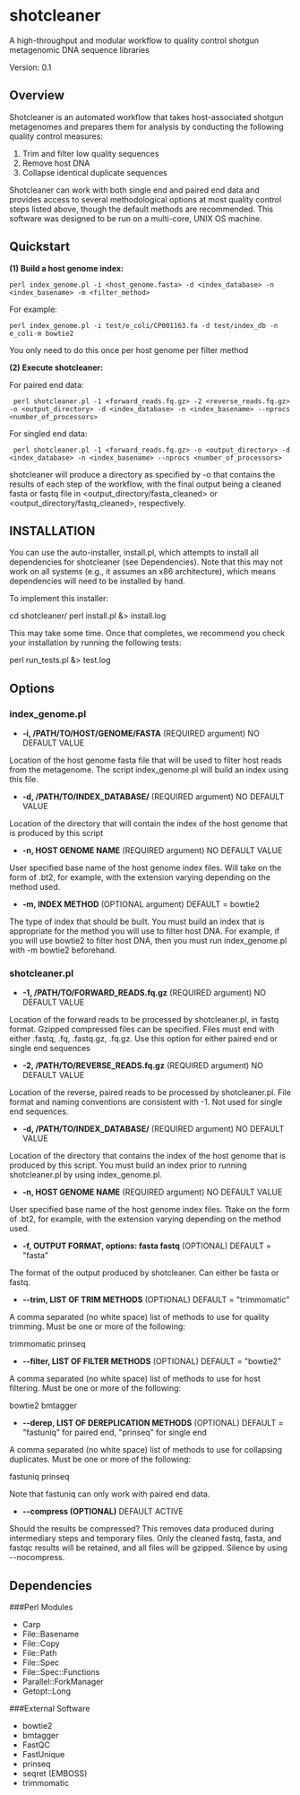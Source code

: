 shotcleaner
=======

A high-throughput and modular workflow to quality control shotgun metagenomic DNA sequence libraries

Version: 0.1

Overview
--------

Shotcleaner is an automated workflow that takes host-associated shotgun metagenomes and prepares them for 
analysis by conducting the following quality control measures:

1. Trim and filter low quality sequences
2. Remove host DNA
3. Collapse identical duplicate sequences

Shotcleaner can work with both single end and paired end data and provides access to several methodological
options at most quality control steps listed above, though the default methods are recommended. This software
was designed to be run on a multi-core, UNIX OS machine.

Quickstart
----------

**(1) Build a host genome index:**

    perl index_genome.pl -i <host_genome.fasta> -d <index_database> -n <index_basename> -m <filter_method>

For example:

    perl index_genome.pl -i test/e_coli/CP001163.fa -d test/index_db -n e_coli-m bowtie2

You only need to do this once per host genome per filter method

**(2) Execute shotcleaner:**

For paired end data:

     perl shotcleaner.pl -1 <forward_reads.fq.gz> -2 <reverse_reads.fq.gz> -o <output_directory> -d <index_database> -n <index_basename> --nprocs <number_of_processors>

For singled end data:

     perl shotcleaner.pl -1 <forward_reads.fq.gz> -o <output_directory> -d <index_database> -n <index_basename> --nprocs <number_of_processors>

shotcleaner will produce a directory as specified by -o that contains the results of each step of the workflow, with the final output
being a cleaned fasta or fastq file in <output_directory/fasta_cleaned> or <output_directory/fastq_cleaned>, respectively.

INSTALLATION
------------

You can use the auto-installer, install.pl, which attempts to install all dependencies for shotcleaner (see Dependencies). Note that this may not work on all systems (e.g., it assumes an x86 architecture), which means dependencies will need to be installed by hand.

 To implement this installer:

cd shotcleaner/
perl install.pl &> install.log

This may take some time. Once that completes, we recommend you check your installation by running the following tests:

perl run_tests.pl &> test.log

Options
-------

### index_genome.pl ###

* **-i, /PATH/TO/HOST/GENOME/FASTA** (REQUIRED argument) NO DEFAULT VALUE

Location of the host genome fasta file that will be used to filter host reads from the metagenome. The script index_genome.pl will
build an index using this file.

* **-d, /PATH/TO/INDEX_DATABASE/** (REQUIRED argument) NO DEFAULT VALUE

Location of the directory that will contain the index of the host genome that is produced by this script

* **-n, HOST GENOME NAME** (REQUIRED argument) NO DEFAULT VALUE

User specified base name of the host genome index files. Will take on the form of <BASENAME>.bt2, for example, with the extension
varying depending on the method used.

* **-m, INDEX METHOD** (OPTIONAL argument) DEFAULT = bowtie2

The type of index that should be built. You must build an index that is appropriate for the method you will use to filter host DNA.
For example, if you will use bowtie2 to filter host DNA, then you must run index_genome.pl with -m bowtie2 beforehand.

### shotcleaner.pl ###

* **-1, /PATH/TO/FORWARD_READS.fq.gz** (REQUIRED argument) NO DEFAULT VALUE

Location of the forward reads to be processed by shotcleaner.pl, in fastq format. Gzipped compressed files can be specified.
Files must end with either .fastq, .fq, .fastq.gz, .fq.gz. Use this option for either paired end or single end sequences

* **-2, /PATH/TO/REVERSE_READS.fq.gz** (REQUIRED argument) NO DEFAULT VALUE

Location of the reverse, paired reads to be processed by shotcleaner.pl. File format and naming conventions are consistent with
-1. Not used for single end sequences.

* **-d, /PATH/TO/INDEX_DATABASE/** (REQUIRED argument) NO DEFAULT VALUE

Location of the directory that contains the index of the host genome that is produced by this script. You must build an index
prior to running shotcleaner.pl by using index_genome.pl.

* **-n, HOST GENOME NAME** (REQUIRED argument) NO DEFAULT VALUE

User specified base name of the host genome index files. Ttake on the form of <BASENAME>.bt2, for example, with the extension
varying depending on the method used.

* **-f, OUTPUT FORMAT, options: fasta fastq** (OPTIONAL) DEFAULT = "fasta"

The format of the output produced by shotcleaner. Can either be fasta or fastq.

* **--trim, LIST OF TRIM METHODS** (OPTIONAL) DEFAULT = "trimmomatic"

A comma separated (no white space) list of methods to use for quality trimming. Must be one or more of the following:

trimmomatic prinseq

* **--filter, LIST OF FILTER METHODS** (OPTIONAL) DEFAULT = "bowtie2"

A comma separated (no white space) list of methods to use for host filtering. Must be one or more of the following:

bowtie2 bmtagger

* **--derep, LIST OF DEREPLICATION METHODS** (OPTIONAL) DEFAULT = "fastuniq" for paired end, "prinseq" for single end

A comma separated (no white space) list of methods to use for collapsing duplicates. Must be one or more of the following:

fastuniq prinseq

Note that fastuniq can only work with paired end data.

* **--compress (OPTIONAL)** DEFAULT ACTIVE

Should the results be compressed? This removes data produced during intermediary steps and temporary files. Only the cleaned
fastq, fasta, and fastqc results will be retained, and all files will be gzipped. Silence by using --nocompress.

Dependencies
------------

###Perl Modules
* Carp
* File::Basename
* File::Copy
* File::Path
* File::Spec
* File::Spec::Functions
* Parallel::ForkManager
* Getopt::Long

###External Software
* bowtie2
* bmtagger
* FastQC
* FastUnique
* prinseq
* seqret (EMBOSS)
* trimmomatic